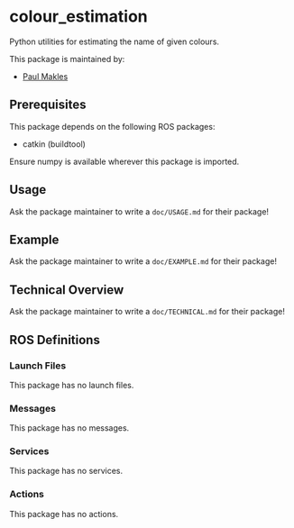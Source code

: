 # colour_estimation

Python utilities for estimating the name of given colours.

This package is maintained by:
- [Paul Makles](mailto:me@insrt.uk)

## Prerequisites

This package depends on the following ROS packages:
- catkin (buildtool)

Ensure numpy is available wherever this package is imported.

## Usage

Ask the package maintainer to write a `doc/USAGE.md` for their package!

## Example

Ask the package maintainer to write a `doc/EXAMPLE.md` for their package!

## Technical Overview

Ask the package maintainer to write a `doc/TECHNICAL.md` for their package!

## ROS Definitions

### Launch Files

This package has no launch files.

### Messages

This package has no messages.

### Services

This package has no services.

### Actions

This package has no actions.
